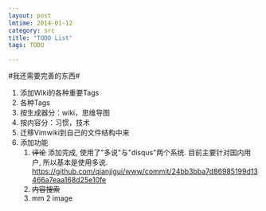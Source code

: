 ```yaml
---
layout: post
lmtime: 2014-01-12
category: src
title: "TODO List"
tags: TODO

---
```




#我还需要完善的东西#
1. 添加Wiki的各种重要Tags
  1. 各种Tags
  2. 按生成器分：wiki，思维导图
  3. 按内容分：习惯，技术
2. 迁移Vimwiki到自己的文件结构中来
3. 添加功能
    1. ~~评论~~
        添加完成, 使用了"多说"与"disqus"两个系统. 目前主要针对国内用户, 所以基本是使用多说.  https://github.com/qianjigui/www/commit/24bb3bba7d86985199d13466a7eaa168d25e10fe
    2. ~~内容搜索~~
    3. mm 2 image
